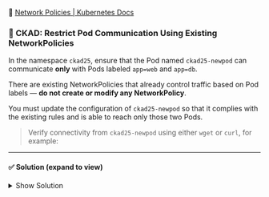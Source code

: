 📘 [Network Policies | Kubernetes Docs](https://kubernetes.io/docs/concepts/services-networking/network-policies/)



### 🧩 CKAD: Restrict Pod Communication Using Existing NetworkPolicies

In the namespace `ckad25`, ensure that the Pod named `ckad25-newpod` can communicate **only** with Pods labeled `app=web` and `app=db`.

There are existing NetworkPolicies that already control traffic based on Pod labels — **do not create or modify any NetworkPolicy**.

You must update the configuration of `ckad25-newpod` so that it complies with the existing rules and is able to reach only those two Pods.

> Verify connectivity from `ckad25-newpod` using either `wget` or `curl`, for example:

---

#### ✅ Solution (expand to view)

<details>
<summary>Show Solution</summary>

The existing NetworkPolicies allow communication between Pods with labels `app=web`, `app=db`, and `app=newpod`. 

To enable `ckad25-newpod` to communicate with `web` and `db`, you must label it with `app=newpod`:

```bash
kubectl label pod ckad25-newpod app=newpod -n ckad25
```

**Verification:**

Test connectivity from `ckad25-newpod` to `web`:
```bash
kubectl exec -n ckad25 ckad25-newpod -- wget -qO- --timeout=2 web
```

Test connectivity from `ckad25-newpod` to `db`:
```bash
kubectl exec -n ckad25 ckad25-newpod -- wget -qO- --timeout=2 db:5432
```

Both should succeed (or show connection attempts), indicating the NetworkPolicy allows the communication.

</details>
